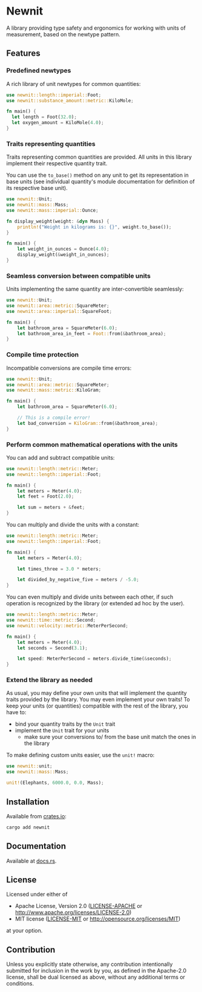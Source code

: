 # Newnit

A library providing type safety and ergonomics for working with units of
measurement, based on the newtype pattern.

## Features

### Predefined newtypes

A rich library of unit newtypes for common quantities:

```rust
use newnit::length::imperial::Foot;
use newnit::substance_amount::metric::KiloMole;

fn main() {
  let length = Foot(32.0);
  let oxygen_amount = KiloMole(4.0);
}
```

### Traits representing quantities

Traits representing common quantities are provided. All units in this library
implement their respective quantity trait.

You can use the `to_base()` method on any unit to get its representation in base
units (see individual quantity's module documentation for definition of its
respective base unit).

```rust
use newnit::Unit;
use newnit::mass::Mass;
use newnit::mass::imperial::Ounce;

fn display_weight(weight: &dyn Mass) {
    println!("Weight in kilograms is: {}", weight.to_base());
}

fn main() {
    let weight_in_ounces = Ounce(4.0);
    display_weight(&weight_in_ounces);
}
```

### Seamless conversion between compatible units

Units implementing the same quantity are inter-convertible seamlessly:

```rust
use newnit::Unit;
use newnit::area::metric::SquareMeter;
use newnit::area::imperial::SquareFoot;

fn main() {
    let bathroom_area = SquareMeter(6.0);
    let bathroom_area_in_feet = Foot::from(&bathroom_area);
}
```

### Compile time protection

Incompatible conversions are compile time errors:

```rust
use newnit::Unit;
use newnit::area::metric::SquareMeter;
use newnit::mass::metric::KiloGram;

fn main() {
    let bathroom_area = SquareMeter(6.0);

    // This is a compile error!
    let bad_conversion = KiloGram::from(&bathroom_area);
}
```

### Perform common mathematical operations with the units

You can add and subtract compatible units:

```rust
use newnit::length::metric::Meter;
use newnit::length::imperial::Foot;

fn main() {
    let meters = Meter(4.0);
    let feet = Foot(2.0);

    let sum = meters + &feet;
}
```

You can multiply and divide the units with a constant:

```rust
use newnit::length::metric::Meter;
use newnit::length::imperial::Foot;

fn main() {
    let meters = Meter(4.0);

    let times_three = 3.0 * meters;

    let divided_by_negative_five = meters / -5.0;
}
```

You can even multiply and divide units between each other, if such operation is
recognized by the library (or extended ad hoc by the user).

```rust
use newnit::length::metric::Meter;
use newnit::time::metric::Second;
use newnit::velocity::metric::MeterPerSecond;

fn main() {
    let meters = Meter(4.0);
    let seconds = Second(3.1);

    let speed: MeterPerSecond = meters.divide_time(&seconds);
}
```

### Extend the library as needed

As usual, you may define your own units that will implement the quantity traits
provided by the library. You may even implement your own traits! To keep your
units (or quantities) compatible with the rest of the library, you have to:

- bind your quantity traits by the `Unit` trait
- implement the `Unit` trait for your units
  - make sure your conversions to/ from the base unit match the ones in the
    library

To make defining custom units easier, use the `unit!` macro:

```rust
use newnit::unit;
use newnit::mass::Mass;

unit!(Elephants, 6000.0, 0.0, Mass);
```

## Installation

Available from [crates.io](https://crates.io/crates/doru):

```sh
cargo add newnit
```

## Documentation

Available at [docs.rs](https://docs.rs/newnit).

## License

Licensed under either of

- Apache License, Version 2.0 ([LICENSE-APACHE](LICENSE-APACHE) or
  http://www.apache.org/licenses/LICENSE-2.0)
- MIT license ([LICENSE-MIT](LICENSE-MIT) or http://opensource.org/licenses/MIT)

at your option.

## Contribution

Unless you explicitly state otherwise, any contribution intentionally submitted
for inclusion in the work by you, as defined in the Apache-2.0 license, shall be
dual licensed as above, without any additional terms or conditions.
